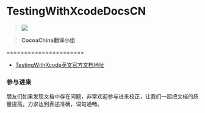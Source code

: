 # TestingWithXcodeDocsCN


> ![](https://eapnaq.blu.livefilestore.com/y2p1PJW0P1iadSL_AUlwZ91fqNIZlO2Ir96iLIyJGVOTi53oe3hwCFBtLkUps7waeRO1IKgAz6N6bJ6DxsSzvAFMMKEOEMDDwsYn6IVuvhqNzQ/cocoachina.png?psid=1)

> **CocoaChina翻译小组**

======================

-  [TestingWithXcode英文官方文档地址](https://developer.apple.com/library/mac/documentation/DeveloperTools/Conceptual/testing_with_xcode/Introduction/Introduction.html#//apple_ref/doc/uid/TP40014132-CH1-SW1)



### 参与进来

朋友们如果发现文档中存在问题，非常欢迎参与进来校正，让我们一起把文档的质量提高，力求达到表述准确，词句通畅。


